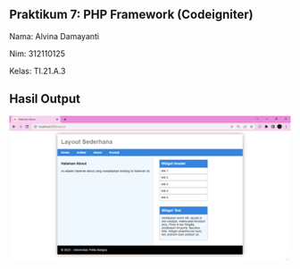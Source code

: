 ## Praktikum 7: PHP Framework (Codeigniter)

Nama: Alvina Damayanti

Nim: 312110125

Kelas: TI.21.A.3

## Hasil Output

![img 1](img/output.png)